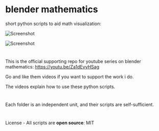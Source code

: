 # blender mathematics

short python scripts to aid math visualization:

![Screenshot](https://imgur.com/yeQlF7k.png)


![Screenshot](https://imgur.com/a5Ark7J.png)

#
This is the official supporting repo for youtube series on blender mathematics: https://youtu.be/Za1dEvyHSag

Go and like them videos if you want to support the work i do. 

The videos explain how to use these python scripts.
#
Each folder is an independent unit, and their scripts are self-sufficient.
#
License - All scripts are **open source**: MIT
